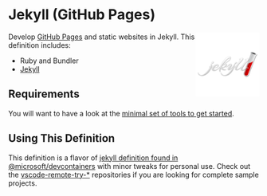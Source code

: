 # Jekyll (GitHub Pages)
[<img align="right" alt=".NET" width="128rem" src="https://raw.githubusercontent.com/github/explore/80688e429a7d4ef2fca1e82350fe8e3517d3494d/topics/jekyll/jekyll.png" />][jekyll-resources]

Develop [GitHub Pages][gh-pages-docs] and static websites in Jekyll. This definition includes:
- Ruby and Bundler
- [Jekyll][jekyll-cli-docs]

## Requirements
You will want to have a look at the [minimal set of tools to get started][devcontainers-requirements].

## Using This Definition
This definition is a flavor of [jekyll definition found in @microsoft/devcontainers][ms-devcontainer-jekyll] with minor tweaks for personal use. Check out the [vscode-remote-try-*][vscode-remote-try-search-query] repositories if you are looking for complete sample projects.

[jekyll-resources]: https://github.com/topics/jekyll?l=ruby
[gh-pages-docs]: https://guides.github.com/features/pages/
[jekyll-cli-docs]: https://jekyllrb.com/docs/configuration/options/#build-command-options
[nodejs-docs]: https://
[devcontainers-requirements]: https://github.com/kosalanuwan/devcontainers/#readme
[ms-devcontainer-jekyll]: https://github.com/microsoft/vscode-dev-containers/tree/master/containers/jekyll
[vscode-remote-try-search-query]: https://github.com/search?o=desc&q=vscode-remote-try-&s=updated&type=repositories
